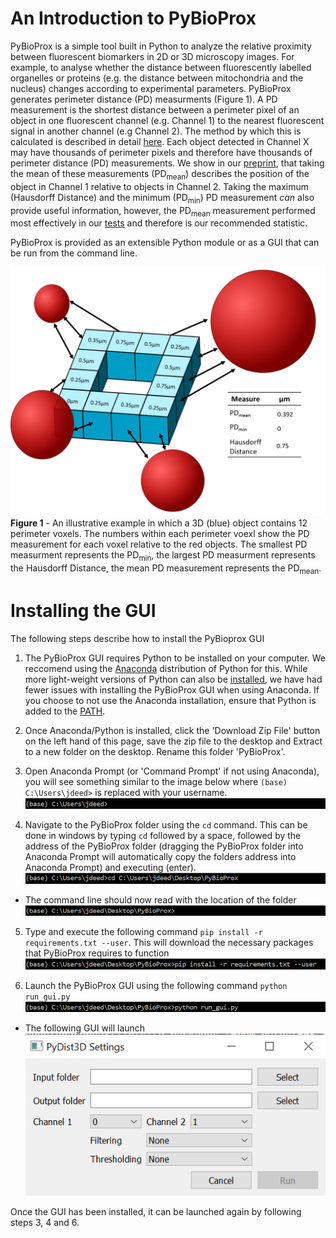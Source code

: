 # An Introduction to PyBioProx

PyBioProx is a simple tool built in Python to analyze the relative proximity between fluorescent biomarkers in 2D or 3D microscopy images. 
For example, to analyse whether the distance between fluorescently labelled organelles or proteins (e.g. the distance
between mitochondria and the nucleus) changes according to experimental parameters. PyBioProx generates perimeter distance (PD) measurments (Figure 1).
A PD measurement is the shortest distance between a perimeter pixel of an object in one fluorescent channel (e.g. Channel 1) to the nearest fluorescent signal 
in another channel (e.g Channel 2). The method by which this is calculated is described in detail [here](preprinturl). Each object detected in Channel X may have thousands of perimeter pixels and therefore have thousands of perimeter distance (PD) measurements. We show in our [preprint](url), that taking the mean of these measurements (PD<sub>mean</sub>) describes the position of the object in Channel 1 relative to objects in Channel 2. Taking the maximum (Hausdorff Distance) and the minimum (PD<sub>min</sub>) PD measurement *can* also provide useful information, however, the PD<sub>mean</sub> measurement performed 
most effectively in our [tests](url) and therefore is our recommended statistic.

PyBioProx is provided as an extensible Python module or as a GUI that can be run from the command line.

![](images/pybioprox-explanation.png) 
**Figure 1**  - An illustrative example in which a 3D (blue) object contains 12 perimeter voxels. The numbers within each
perimeter voexl show the PD measurement for each voxel relative to the red objects.
The smallest PD measurment represents the PD<sub>min</sub>, the largest PD measurment represents
the Hausdorff Distance, the mean PD measurement represents the PD<sub>mean</sub>. 

# Installing the GUI

The following steps describe how to install the PyBioprox GUI

1. The PyBioProx GUI requires Python to be installed on your computer. We reccomend using the [Anaconda](https://www.anaconda.com/products/individual) distribution
of Python for this. While more light-weight versions of Python can also be [installed](https://www.python.org/downloads/), we have had fewer issues with
installing the PyBioProx GUI when using Anaconda. If you choose to not use the Anaconda installation, ensure that Python is added to
the [PATH](https://datatofish.com/add-python-to-windows-path/). 

2. Once Anaconda/Python is installed, click the 'Download Zip File' button on the left hand of this page, save the zip file to the desktop and Extract to a new folder on the desktop. Rename this folder 'PyBioProx'.

3. Open Anaconda Prompt (or 'Command Prompt' if not using Anaconda), you will see something similar to the image below where `(base) C:\Users\jdeed>` 
is replaced with your username. 
![](images/blank-prompt.png)

4. Navigate to the PyBioProx folder using the `cd` command. This can be done in windows by typing `cd` followed by a space, followed by the address of the PyBioProx folder (dragging the PyBioProx folder into Anaconda Prompt will automatically copy the folders address into Anaconda Prompt) and executing (enter).
![](images/cdpybioprox-prompt.png)

- The command line should now read with the location of the folder
![](images/nowin-pybioprox-prompt.png)

5. Type and execute the following command `pip install -r requirements.txt --user`. This will download the necessary packages that 
PyBioProx requires to function
![](images/pipinstall-prompt.png)

6. Launch the PyBioProx GUI using the following command `python run_gui.py`
![](images/run-gui-prompt.png)

- The following GUI will launch 
![](images/pydistgui.png)

Once the GUI has been installed, it can be launched again by following steps 3, 4 and 6.


